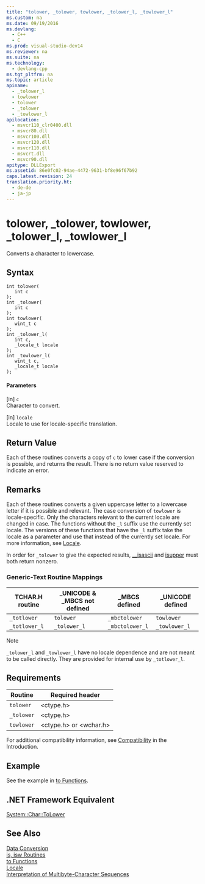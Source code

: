 ```yaml
---
title: "tolower, _tolower, towlower, _tolower_l, _towlower_l"
ms.custom: na
ms.date: 09/19/2016
ms.devlang: 
  - C++
  - C
ms.prod: visual-studio-dev14
ms.reviewer: na
ms.suite: na
ms.technology: 
  - devlang-cpp
ms.tgt_pltfrm: na
ms.topic: article
apiname: 
  - _tolower_l
  - towlower
  - tolower
  - _tolower
  - _towlower_l
apilocation: 
  - msvcr110_clr0400.dll
  - msvcr80.dll
  - msvcr100.dll
  - msvcr120.dll
  - msvcr110.dll
  - msvcrt.dll
  - msvcr90.dll
apitype: DLLExport
ms.assetid: 86e0fc02-94ae-4472-9631-bf8e96f67b92
caps.latest.revision: 24
translation.priority.ht: 
  - de-de
  - ja-jp
---
```

# tolower, _tolower, towlower, _tolower_l, _towlower_l
Converts a character to lowercase.  
  
## Syntax  
  
```  
int tolower(  
   int c   
);  
int _tolower(  
   int c   
);  
int towlower(  
   wint_t c   
);  
int _tolower_l(  
   int c,  
   _locale_t locale   
);  
int _towlower_l(  
   wint_t c,  
   _locale_t locale   
);  
```  
  
#### Parameters  
 [in] `c`  
 Character to convert.  
  
 [in] `locale`  
 Locale to use for locale-specific translation.  
  
## Return Value  
 Each of these routines converts a copy of `c` to lower case if the conversion is possible, and returns the result. There is no return value reserved to indicate an error.  
  
## Remarks  
 Each of these routines converts a given uppercase letter to a lowercase letter if it is possible and relevant. The case conversion of `towlower` is locale-specific. Only the characters relevant to the current locale are changed in case. The functions without the `_l` suffix use the currently set locale. The versions of these functions that have the `_l` suffix take the locale as a parameter and use that instead of the currently set locale. For more information, see [Locale](../vs140/Locale.md).  
  
 In order for `_tolower` to give the expected results, [__isascii](../vs140/isascii--__isascii--iswascii.md) and [isupper](../vs140/isupper--_isupper_l--iswupper--_iswupper_l.md) must both return nonzero.  
  
### Generic-Text Routine Mappings  
  
|TCHAR.H routine|_UNICODE & _MBCS not defined|_MBCS defined|_UNICODE defined|  
|---------------------|------------------------------------|--------------------|-----------------------|  
|`_totlower`|`tolower`|`_mbctolower`|`towlower`|  
|`_totlower_l`|`_tolower_l`|`_mbctolower_l`|`_towlower_l`|  
  
> [!NOTE]
>  `_tolower_l` and `_towlower_l` have no locale dependence and are not meant to be called directly. They are provided for internal use by `_totlower_l`.  
  
## Requirements  
  
|Routine|Required header|  
|-------------|---------------------|  
|`tolower`|<ctype.h>|  
|`_tolower`|<ctype.h>|  
|`towlower`|<ctype.h> or <wchar.h>|  
  
 For additional compatibility information, see [Compatibility](../vs140/Compatibility.md) in the Introduction.  
  
## Example  
 See the example in [to Functions](../vs140/to-Functions.md).  
  
## .NET Framework Equivalent  
 [System::Char::ToLower](https://msdn.microsoft.com/en-us/library/system.char.tolower.aspx)  
  
## See Also  
 [Data Conversion](../vs140/Data-Conversion.md)   
 [is, isw Routines](../vs140/is--isw-Routines.md)   
 [to Functions](../vs140/to-Functions.md)   
 [Locale](../vs140/Locale.md)   
 [Interpretation of Multibyte-Character Sequences](../vs140/Interpretation-of-Multibyte-Character-Sequences.md)
